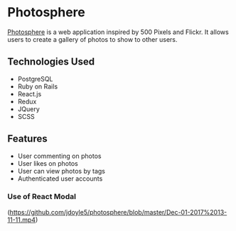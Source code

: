 # Photosphere

[Photosphere](https://photosphere-aa.herokuapp.com/#/) is a web application inspired by 500 Pixels and Flickr. It allows users to create a gallery of photos to show to other users. 
## Technologies Used
* PostgreSQL
* Ruby on Rails
* React.js
* Redux
* JQuery
* SCSS

## Features
* User commenting on photos
* User likes on photos
* User can view photos by tags
* Authenticated user accounts

### Use of React Modal

(https://github.com/jdoyle5/photosphere/blob/master/Dec-01-2017%2013-11-11.mp4)

